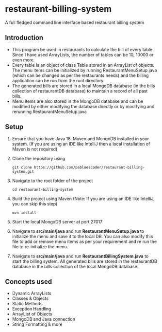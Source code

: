 # restaurant-billing-system
A full fledged command line interface based restaurant billing system

## Introduction
- This program be used in restaurants to calculate the bill of every table. Since I have used ArrayLists, the number of tables can be 10, 10000 or even more. 
- Every table is an object of class Table stored in an ArrayList of objects. The menu items can be initialized by running RestaurantMenuSetup.java (which can be changed as per the restaurants needs) and the billing application can be run from the root directory.
- The generated bills are stored in a local MongoDB database (in the bills collection of restaurantDB database) to maintain a record of all past bills.
- Menu items are also stored in the MongoDB database and can be modified by either modifying the database directly or by modifying and rerunning RestaurantMenuSetup.java

## Setup
1. Ensure that you have Java 18, Maven and MongoDB installed in your system. (If you are using an IDE like IntelliJ then a local installation of Maven is not required)

2. Clone the repository using 

   ```
   git clone https://github.com/pabloescoder/restaurant-billing-system.git
   ```

3. Navigate to the root folder of the project

   ```
   cd restaurant-billing-system
   ```

4. Build the project using Maven (Note: If you are using an IDE like IntelliJ, you can skip this step)

   ```
   mvn install
   ```

5. Start the local MongoDB server at port 27017

6. Navigate to **src/main/java** and run **RestaurantMenuSetup.java** to initialize the menu and save it to the local DB. You can also modify this file to add or remove menu items as per your requirement and re run the file to re-initialize the menu.

7. Navigate to **src/main/java** and run **RestaurantBillingSystem.java** to start the billing system. All generated bills are stored in the restaurantDB database in the bills collection of the local MongoDB database.

## Concepts used
* Dynamic ArrayLists
* Classes & Objects
* Static Methods
* Exception Handling
* ArrayList of Objects
* MongoDB and Java connection
* String Formatting & more
